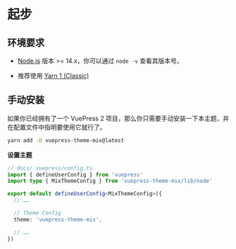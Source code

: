# 起步

## 环境要求

- [Node.js](https://nodejs.org/zh-cn/download/) 版本 >= 14.x，你可以通过 `node -v` 查看其版本号。

- 推荐使用 [Yarn 1 (Classic)](https://classic.yarnpkg.com/en/docs/getting-started)

## 手动安装

如果你已经拥有了一个 VuePress 2 项目，那么你只需要手动安装一下本主题，并在配置文件中指明要使用它就行了。

```sh
yarn add -D vuepress-theme-mix@latest
```

**设置主题**

```ts
// docs/.vuepress/config.ts
import { defineUserConfig } from 'vuepress'
import type { MixThemeConfig } from 'vuepress-theme-mix/lib/node'

export default defineUserConfig<MixThemeConfig>({
  // ……

  // Theme Config
  theme: 'vuepress-theme-mix',

  // ……
})
```

